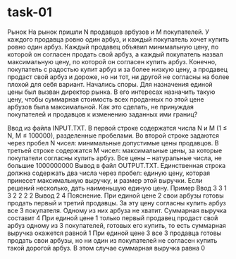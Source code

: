# task-01
Рынок На рынок пришли N продавцов арбузов и M покупателей. У каждого продавца ровно один
арбуз, и каждый покупатель хочет купить ровно один арбуз. Каждый продавец объявил
минимальную цену, по которой он согласен продать свой арбуз, а каждый покупатель назвал
максимальную цену, по которой он согласен купить арбуз. Конечно, покупатель с радостью
купит арбуз и за более низкую цену, а продавец продаст свой арбуз и дороже, но ни тот, ни
другой не согласны на более плохой для себя вариант. Начались споры. Для назначения
единой цены был вызван директор рынка. В его интересах назначить такую цену, чтобы
суммарная стоимость всех проданных по этой цене арбузов была максимальной. Как это
сделать, не принуждая покупателей и продавцов к изменению заданных ими границ?

Ввод из файла INPUT.TXT. В первой строке содержатся числа N и M (1 ≤ N, M ≤ 100000),
разделенные пробелами. Во второй строке задаются через пробел N чисел: минимальные
допустимые цены продавцов. В третьей строке содержатся M чисел: максимальные цены, за
которые покупатели согласны купить арбуз. Все цены – натуральные числа, не большие
1000000000
Вывод в файл OUTPUT.TXT. Единственная строка должна содержать два числа через
пробел: единую цену, которая принесет максимальную выручку, и размер этой выручки. Если
решений несколько, дать наименьшую единую цену.
Пример
Ввод
3 3
1 3 2
2 2 2
Вывод
2 4
Пояснение. При единой цене 2 свои арбузы готовы продать первый и третий продавцы. За 
эту цену согласны купить арбуз все 3 покупателя. Одному из них арбуза не хватит. Суммарная
выручка составит 4 При единой цене 1 только первый продавец продаст свой арбуз одному из
3 покупателей, готовых его купить, то есть суммарная выручка окажется равной 1 При единой
цене 3 все 3 продавца готовы продать свои арбузы, но ни один из покупателей не согласен
купить такой дорогой арбуз. В этом случае суммарная выручка равна 0
